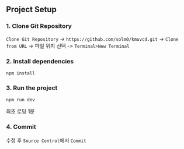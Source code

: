 ## Project Setup

### 1. Clone Git Repository
`Clone Git Repository` -> `https://github.com/solm0/kmuvcd.git` -> `Clone from URL` -> 파일 위치 선택 -> `Terminal>New Terminal`

### 2. Install dependencies
```
npm install
```

### 3. Run the project
```
npm run dev
```
최초 로딩 1분

### 4. Commit
수정 후 `Source Control`에서 `Commit`
